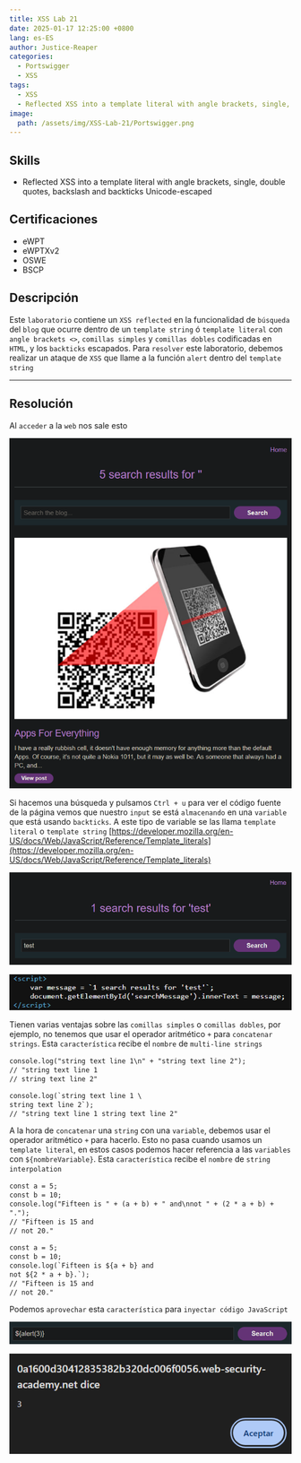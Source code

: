 ```yaml
---
title: XSS Lab 21
date: 2025-01-17 12:25:00 +0800
lang: es-ES
author: Justice-Reaper
categories:
  - Portswigger
  - XSS
tags:
  - XSS
  - Reflected XSS into a template literal with angle brackets, single, double quotes, backslash and backticks Unicode-escaped
image:
  path: /assets/img/XSS-Lab-21/Portswigger.png
---
```


## Skills

- Reflected XSS into a template literal with angle brackets, single, double quotes, backslash and backticks Unicode-escaped

## Certificaciones

- eWPT
- eWPTXv2
- OSWE
- BSCP
  
## Descripción

Este `laboratorio` contiene un `XSS reflected` en la funcionalidad de `búsqueda` del `blog` que ocurre dentro de un `template string` ó `template literal` con `angle brackets <>`, `comillas simples` y `comillas dobles` codificadas en `HTML`, y los `backticks` escapados. Para `resolver` este laboratorio, debemos realizar un ataque de `XSS` que llame a la función `alert` dentro del `template string`

---

## Resolución

Al `acceder` a la `web` nos sale esto

![](/assets/img/XSS-Lab-21/image_1.png)

Si hacemos una búsqueda y pulsamos `Ctrl + u` para ver el código fuente de la página vemos que nuestro `input` se está `almacenando` en una `variable` que está usando `backticks`. A este tipo de variable se las llama `template literal` o `template string` [https://developer.mozilla.org/en-US/docs/Web/JavaScript/Reference/Template_literals](https://developer.mozilla.org/en-US/docs/Web/JavaScript/Reference/Template_literals)

![](/assets/img/XSS-Lab-21/image_2.png)

![](/assets/img/XSS-Lab-21/image_3.png)

Tienen varias ventajas sobre las `comillas simples` o `comillas dobles`, por ejemplo, no tenemos que usar el operador aritmético `+` para `concatenar strings`. Esta `característica` recibe el `nombre` de `multi-line strings`

```
console.log("string text line 1\n" + "string text line 2");
// "string text line 1
// string text line 2"
```

```
console.log(`string text line 1 \
string text line 2`);
// "string text line 1 string text line 2"
```

A la hora de `concatenar` una `string` con una `variable`, debemos usar el operador aritmético `+` para hacerlo. Esto no pasa cuando usamos un `template literal`, en estos casos podemos hacer referencia a las `variables` con `${nombreVariable}`. Esta `característica` recibe el `nombre` de `string interpolation`

```
const a = 5;
const b = 10;
console.log("Fifteen is " + (a + b) + " and\nnot " + (2 * a + b) + ".");
// "Fifteen is 15 and
// not 20."
```

```
const a = 5;
const b = 10;
console.log(`Fifteen is ${a + b} and
not ${2 * a + b}.`);
// "Fifteen is 15 and
// not 20."
```

Podemos `aprovechar` esta `característica` para `inyectar código JavaScript`

![](/assets/img/XSS-Lab-21/image_4.png)

![](/assets/img/XSS-Lab-21/image_5.png)

